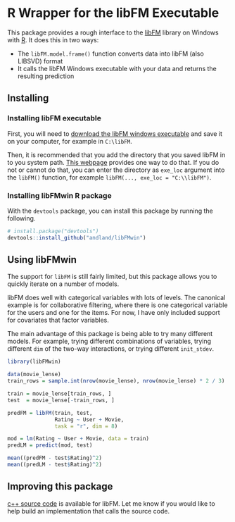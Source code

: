 # R Wrapper for the libFM Executable

This package provides a rough interface to the [libFM](http://www.libfm.org/) library on Windows with [R](https://www.r-project.org/). It does this in two ways:

* The `libFM.model.frame()` function converts data into libFM (also LIBSVD) format
* It calls the libFM Windows executable with your data and returns the resulting prediction

## Installing

### Installing libFM executable

First, you will need to [download the libFM windows executable](http://www.libfm.org/#download) and save it on your computer, for example in `C:\libFM`. 

Then, it is recommended that you add the directory that you saved libFM in to you system path. [This webpage](https://msdn.microsoft.com/en-us/library/office/ee537574(v=office.14).aspx) provides one way to do that. If you do not or cannot do that, you can enter the directory as `exe_loc` argument into the `libFM()` function, for example `libFM(..., exe_loc = "C:\\libFM")`.

### Installing libFMwin R package

With the `devtools` package, you can install this package by running the following.

```r
# install.package("devtools")
devtools::install_github("andland/libFMwin")
```

## Using libFMwin

The support for `libFM` is still fairly limited, but this package allows you to quickly iterate on a number of models. 

libFM does well with categorical variables with lots of levels. The canonical example is for collaborative filtering, where there is one categorical variable for the users and one for the items. For now, I have only included support for covariates that factor variables.

The main advantage of this package is being able to try many different models. For example, trying different combinations of variables, trying different `dim` of the two-way interactions, or trying different `init_stdev`.

```r
library(libFMwin)

data(movie_lense)
train_rows = sample.int(nrow(movie_lense), nrow(movie_lense) * 2 / 3)

train = movie_lense[train_rows, ]
test  = movie_lense[-train_rows, ]

predFM = libFM(train, test, 
               Rating ~ User + Movie,
               task = "r", dim = 8)

mod = lm(Rating ~ User + Movie, data = train)
predLM = predict(mod, test)

mean((predFM - test$Rating)^2)
mean((predLM - test$Rating)^2)
```

## Improving this package

[c++ source code](https://github.com/srendle/libfm) is available for libFM. Let me know if you would like to help build an implementation that calls the source code.
